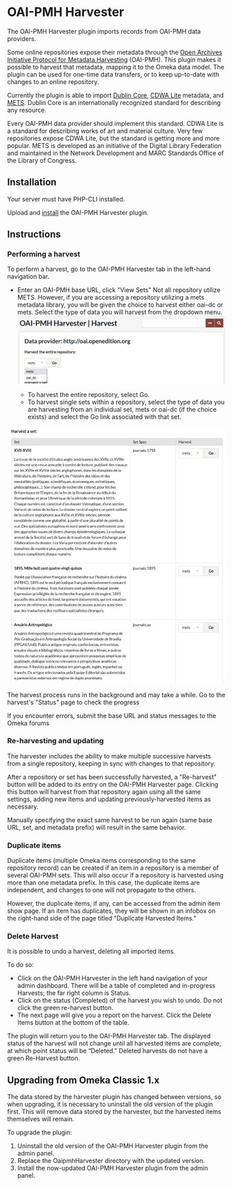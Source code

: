 # OAI-PMH Harvester

The OAI-PMH Harvester plugin imports records from OAI-PMH data providers.

Some online repositories expose their metadata through the [Open Archives Initiative Protocol for Metadata Harvesting](http://www.openarchives.org/pmh/) (OAI-PMH). This plugin makes it possible to harvest that metadata, mapping it to the Omeka data model. The plugin can be used for one-time data transfers, or to keep up-to-date with changes to an online repository.

Currently the plugin is able to import [Dublin Core](http://dublincore.org/documents/dces/), [CDWA Lite](http://www.getty.edu/research/conducting_research/standards/cdwa/cdwalite.html) metadata, and [METS](http://www.loc.gov/standards/mets/). Dublin Core is an internationally recognized standard for describing any resource. 

Every OAI-PMH data provider should implement this standard. CDWA Lite is a standard for describing works of art and material culture. Very few repositories expose CDWA Lite, but the standard is getting more and more popular. METS is developed as an initiative of the Digital Library Federation and maintained in the Network Development and MARC Standards Office of the Library of Congress.

## Installation 

Your server must have PHP-CLI installed.

Upload and [install](../Admin/Adding_and_Managing_Plugins.md) the OAI-PMH Harvester plugin.

## Instructions

### Performing a harvest 
To perform a harvest, go to the OAI-PMH Harvester tab in the left-hand navigation bar.

-   Enter an OAI-PMH base URL, click "View Sets" Not all repository utilize METS. However, if you are accessing a repository utilizing a mets metadata library, you will be given the choice to harvest either oai-dc or mets. Select the type of data you will harvest from the dropdown menu. 
![Step one of harvesting data](../doc_files/plugin_images/Harvester1.png)

    - To harvest the entire repository, select Go.
    - To harvest single sets within a repository, select the type of data you are harvesting from an individual set, mets or oai-dc (if the choice exists) and select the Go link associated with that set.

![Harvest a specific set](../doc_files/plugin_images/Harvest2.png)

The harvest process runs in the background and may take a while. Go to the harvest's "Status" page to check the progress

If you encounter errors, submit the base URL and status messages to the Omeka forums

### Re-harvesting and updating 
The harvester includes the ability to make multiple successive harvests from a single repository, keeping in sync with changes to that repository.

After a repository or set has been successfully harvested, a "Re-harvest" button will be added to its entry on the OAI-PMH Harvester page. Clicking this button will harvest from that repository again using all the same settings, adding new items and updating previously-harvested items as necessary.

Manually specifying the exact same harvest to be run again (same base URL, set, and metadata prefix) will result in the same behavior.

### Duplicate items 
Duplicate items (multiple Omeka items corresponding to the same repository record) can be created if an item in a repository is a member of several OAI-PMH sets. This will also occur if a repository is harvested using more than one metadata prefix. In this case, the duplicate items are independent, and changes to one will not propagate to the others.

However, the duplicate items, if any, can be accessed from the admin item show page. If an item has duplicates, they will be shown in an infobox on the right-hand side of the page titled "Duplicate Harvested Items."

### Delete Harvest
It is possible to undo a harvest, deleting all imported items. 

To do so:

-   Click on the OAI-PMH Harvester in the left hand navigation of your admin dashboard. There will be a table of completed and in-progress Harvests; the far right column is Status.
-   Click on the status (Completed) of the harvest you wish to undo. Do not click the green re-harvest button.
-   The next page will give you a report on the harvest. Click the Delete Items button at the bottom of the table.

The plugin will return you to the OAI-PMH Harvester tab. The displayed status of the harvest will not change until all harvested items are complete, at which point status will be “Deleted.” Deleted harvests do not have a green Re-Harvest button.

## Upgrading from Omeka Classic 1.x

The data stored by the harvester plugin has changed between versions, so when upgrading, it is necessary to uninstall the old version of the plugin first. This will remove data stored by the harvester, but the harvested items themselves will remain.

To upgrade the plugin:

1.  Uninstall the old version of the OAI-PMH Harvester plugin from the admin panel.
2.  Replace the OaipmhHarvester directory with the updated version.
3.  Install the now-updated OAI-PMH Harvester plugin from the admin panel.
